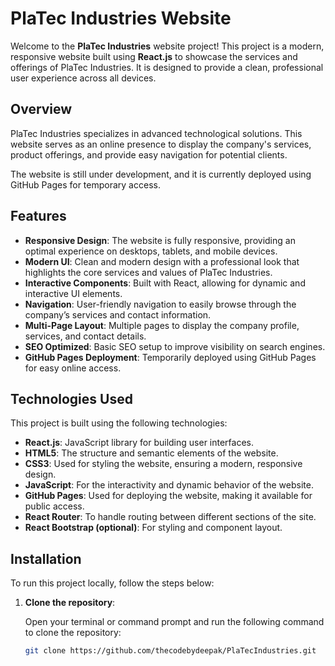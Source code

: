# PlaTec Industries Website

Welcome to the **PlaTec Industries** website project! This project is a modern, responsive website built using **React.js** to showcase the services and offerings of PlaTec Industries. It is designed to provide a clean, professional user experience across all devices.

## Overview

PlaTec Industries specializes in advanced technological solutions. This website serves as an online presence to display the company's services, product offerings, and provide easy navigation for potential clients.

The website is still under development, and it is currently deployed using GitHub Pages for temporary access.

## Features

- **Responsive Design**: The website is fully responsive, providing an optimal experience on desktops, tablets, and mobile devices.
- **Modern UI**: Clean and modern design with a professional look that highlights the core services and values of PlaTec Industries.
- **Interactive Components**: Built with React, allowing for dynamic and interactive UI elements.
- **Navigation**: User-friendly navigation to easily browse through the company’s services and contact information.
- **Multi-Page Layout**: Multiple pages to display the company profile, services, and contact details.
- **SEO Optimized**: Basic SEO setup to improve visibility on search engines.
- **GitHub Pages Deployment**: Temporarily deployed using GitHub Pages for easy online access.

## Technologies Used

This project is built using the following technologies:

- **React.js**: JavaScript library for building user interfaces.
- **HTML5**: The structure and semantic elements of the website.
- **CSS3**: Used for styling the website, ensuring a modern, responsive design.
- **JavaScript**: For the interactivity and dynamic behavior of the website.
- **GitHub Pages**: Used for deploying the website, making it available for public access.
- **React Router**: To handle routing between different sections of the site.
- **React Bootstrap (optional)**: For styling and component layout.

## Installation

To run this project locally, follow the steps below:

1. **Clone the repository**:

   Open your terminal or command prompt and run the following command to clone the repository:

   ```bash
   git clone https://github.com/thecodebydeepak/PlaTecIndustries.git